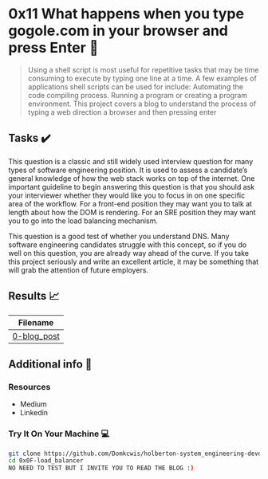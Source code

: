 # 0x11 What happens when you type gogole.com in your browser and press Enter :wrench:

> Using a shell script is most useful for repetitive tasks that may be time consuming to execute by typing one line at a time. A few examples of applications shell scripts can be used for include: Automating the code compiling process. Running a program or creating a program environment. This project covers a blog to understand the process of typing a web direction a browser and then pressing enter


## Tasks :heavy_check_mark:

This question is a classic and still widely used interview question for many types of software engineering position. It is used to assess a candidate’s general knowledge of how the web stack works on top of the internet. One important guideline to begin answering this question is that you should ask your interviewer whether they would like you to focus in on one specific area of the workflow. For a front-end position they may want you to talk at length about how the DOM is rendering. For an SRE position they may want you to go into the load balancing mechanism.

This question is a good test of whether you understand DNS. Many software engineering candidates struggle with this concept, so if you do well on this question, you are already way ahead of the curve. If you take this project seriously and write an excellent article, it may be something that will grab the attention of future employers.

## Results :chart_with_upwards_trend:

| Filename |
| ------ |
| [0-blog_post](https://github.com/Domkcwis/holberton-system_engineering-devops/blob/master/0x11-what_happens_when_your_type_holbertonschool_com_in_your_browser_and_press_enter/0-blog_post)|


## Additional info :construction:
### Resources

- Medium
- Linkedin

### Try It On Your Machine :computer:
```bash
git clone https://github.com/Domkcwis/holberton-system_engineering-devops.git
cd 0x0F-load_balancer
NO NEED TO TEST BUT I INVITE YOU TO READ THE BLOG :)
```
